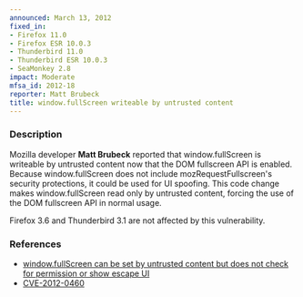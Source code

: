 ```yaml
---
announced: March 13, 2012
fixed_in:
- Firefox 11.0
- Firefox ESR 10.0.3
- Thunderbird 11.0
- Thunderbird ESR 10.0.3
- SeaMonkey 2.8
impact: Moderate
mfsa_id: 2012-18
reporter: Matt Brubeck
title: window.fullScreen writeable by untrusted content
---
```


<h3>Description</h3>

<p>Mozilla developer <strong>Matt Brubeck</strong> reported that
window.fullScreen is writeable by untrusted content now that the DOM fullscreen
API is enabled. Because window.fullScreen does not include
mozRequestFullscreen's security protections, it could be used for UI spoofing.
This code change makes window.fullScreen read only by untrusted content, forcing
the use of the DOM fullscreen API in normal usage.
</p>

<p class="note">Firefox 3.6 and Thunderbird 3.1 are not affected by this
vulnerability.
</p>


<h3>References</h3>

<ul>
  <li><a href="https://bugzilla.mozilla.org/show_bug.cgi?id=727303">
      window.fullScreen can be set by untrusted content but does not check for
permission or show escape UI</a></li>
  <li><a href="http://cve.mitre.org/cgi-bin/cvename.cgi?name=CVE-2012-0460" class="ex-ref">CVE-2012-0460</a></li>
</ul>



